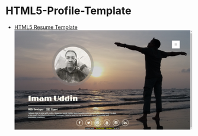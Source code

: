 # HTML5-Profile-Template
- [HTML5 Resume Template](http://imamcu07seoexpert.1apps.com/)
![Here Is The Screen Shoot](/html5-resume-template.png)
